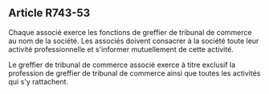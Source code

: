 Article R743-53
----
Chaque associé exerce les fonctions de greffier de tribunal de commerce au nom
de la société. Les associés doivent consacrer à la société toute leur activité
professionnelle et s'informer mutuellement de cette activité.

Le greffier de tribunal de commerce associé exerce à titre exclusif la
profession de greffier de tribunal de commerce ainsi que toutes les activités
qui s'y rattachent.
